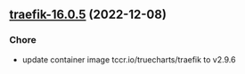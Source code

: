 

## [traefik-16.0.5](https://github.com/truecharts/charts/compare/traefik-16.0.4...traefik-16.0.5) (2022-12-08)

### Chore

- update container image tccr.io/truecharts/traefik to v2.9.6
  
  